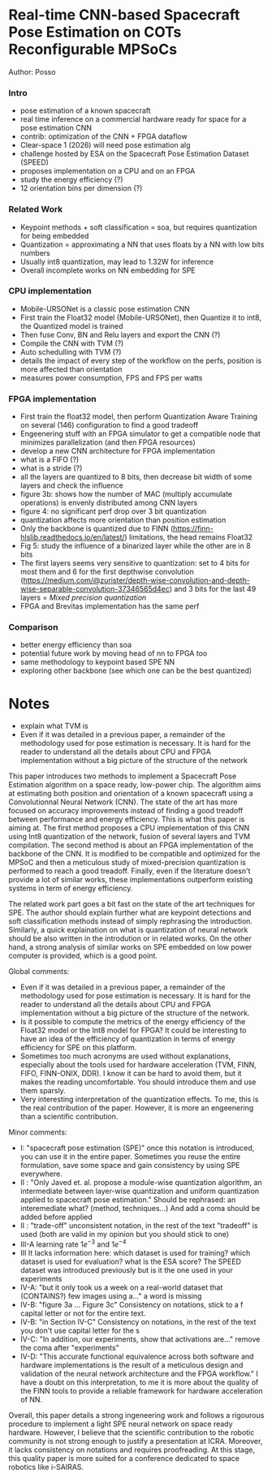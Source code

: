 # Real-time CNN-based Spacecraft Pose Estimation on COTs Reconfigurable MPSoCs

Author: Posso

### Intro

* pose estimation of a known spacecraft
* real time inference on a commercial hardware ready for space for a pose estimation CNN
* contrib: optimization of the CNN + FPGA dataflow
* Clear-space 1 (2026) will need pose estimation alg
* challenge hosted by ESA on the Spacecraft Pose Estimation Dataset (SPEED)
* proposes implementation on a CPU and on an FPGA
* study the energy efficiency (?)
* 12 orientation bins per dimension (?)

### Related Work

* Keypoint methods + soft classification = soa, but requires quantization for being embedded
* Quantization = approximating a NN that uses floats by a NN with low bits numbers
* Usually int8 quantization, may lead to 1.32W for inference
* Overall incomplete works on NN embedding for SPE

### CPU implementation

* Mobile-URSONet is a classic pose estimation CNN
* First train the Float32 model (Mobile-URSONet), then Quantize it to int8, the Quantized model is trained
* Then fuse Conv, BN and Relu layers and export the CNN (?)
* Compile the CNN with TVM (?)
* Auto schedulling with TVM (?)
* details the impact of every step of the workflow on the perfs, position is more affected than orientation
* measures power consumption, FPS and FPS per watts

### FPGA implementation

* First train the float32 model, then perform Quantization Aware Training on several (146) configuration to find a good tradeoff
* Engeenering stuff with an FPGA simulator to get a compatible node that minimizes parallelization (and then FPGA resources)
* develop a new CNN architecture for FPGA implementation
* what is a FIFO (?)
* what is a stride (?)
* all the layers are quantized to 8 bits, then decrease bit width of some layers and check the influence
* figure 3b: shows how the number of MAC (multiply accumulate operations) is envenly distributed among CNN layers
* figure 4: no significant perf drop over 3 bit quantization
* quantization affects more orientation than position estimation
* Only the backbone is quantized due to FINN (https://finn-hlslib.readthedocs.io/en/latest/) limitations, the head remains Float32
* Fig 5: study the influence of a binarized layer while the other are in 8 bits
* The first layers seems very sensitive to quantization: set to 4 bits for most them and 6 for the first depthwise convolution (https://medium.com/@zurister/depth-wise-convolution-and-depth-wise-separable-convolution-37346565d4ec) and 3 bits for the last 49 layers = *Mixed precision quantization*
* FPGA and Brevitas implementation has the same perf

### Comparison

* better energy efficiency than soa 
* potential future work by moving head of nn to FPGA too
* same methodology to keypoint based SPE NN
* exploring other backbone (see which one can be the best quantized)


# Notes

* explain what TVM is 
* Even if it was detailed in a previous paper, a remainder of the methodology used for pose estimation is necessary. It is hard for the reader to understand all the details about CPU and FPGA implementation without a big picture of the structure of the network

This paper introduces two methods to implement a Spacecraft Pose Estimation algorithm on a space ready, low-power chip. The algorithm aims at estimating both position and orientation of a known spacecraft using a Convolutionnal Neural Network (CNN). The state of the art has more focused on accuracy improvements instead of finding a good treadoff between performance and energy efficiency. This is what this paper is aiming at. The first method proposes a CPU implementation of this CNN using Int8 quantization of the network, fusion of several layers and TVM compilation. The second method is about an FPGA implementation of the backbone of the CNN. It is modified to be compatible and optimized for the MPSoC and then a meticulous study of mixed-precision quantization is performed to reach a good treadoff. Finally, even if the literature doesn't provide a lot of similar works, these implementations outperform existing systems in term of energy efficiency. 

The related work part goes a bit fast on the state of the art techniques for SPE. The author should explain further what are keypoint detections and soft classification methods instead of simply rephrasing the introduction. Similarly, a quick explaination on what is quantization of neural network should be also written in the introdution or in related works. On the other hand, a strong analysis of similar works on SPE embedded on low power computer is provided, which is a good point.

Global comments:
* Even if it was detailed in a previous paper, a remainder of the methodology used for pose estimation is necessary. It is hard for the reader to understand all the details about CPU and FPGA implementation without a big picture of the structure of the network.
* Is it possible to compute the metrics of the energy efficiency of the Float32 model or the Int8 model for FPGA? It could be interesting to have an idea of the efficiency of quantization in terms of energy efficiency for SPE on this platform.
* Sometimes too much acronyms are used without explanations, especially about the tools used for hardware acceleration (TVM, FINN, FIFO, FINN-ONIX, DDR). I know it can be hard to avoid them, but it makes the reading uncomfortable. You should introduce them and use them sparsly. 
* Very interesting interpretation of the quantization effects. To me, this is the real contribution of the paper. However, it is more an engeenering than a scientific contribution.

Minor comments:
* I: "spacecraft pose estimation (SPE)" once this notation is introduced, you can use it in the entire paper. Sometimes you reuse the entire formulation, save some space and gain consistency by using SPE everywhere. 
* II : "Only Javed et. al. propose a module-wise quantization algorithm, an intermediate between layer-wise quantization and uniform quantization applied to spacecraft pose estimation." Should be rephrased: an interemediate what? (method, techniques...) And add a  coma should be added before applied
* II : "trade-off" unconsistent notation, in the rest of the text "tradeoff" is used (both are valid in my opinion but you should stick to one)
* III-A learning rate $1e^{-3}$ and $1e^{-4}$
* III It lacks information here: which dataset is used for training? which dataset is used for evaluation? what is the ESA score? The SPEED dataset was introduced previously but is it the one used in your experiments
* IV-A: "but it only took us a week on a real-world dataset that (CONTAINS?) few images using a..." a word is missing
* IV-B: "figure 3a ... Figure 3c" Consistency on notations, stick to a f capital letter or not for the entire text.
* IV-B: "in Section IV-C" Consistency on notations, in the rest of the text you don't use capital letter for the s
* IV-C: "In addition, our experiments, show that activations are..." remove the coma after "experiments"
* IV-D: "This accurate functional equivalence across both software and hardware implementations is the result of a meticulous design and validation of the neural network architecture and the FPGA workflow." I have a doubt on this interpretation, to me it is more about the quality of the FINN tools to provide a reliable framework for hardware acceleration of NN. 

Overall, this paper details a strong ingeneering work and follows a rigourous procedure to implement a light SPE neural network on space ready hardware. However, I believe that the scientific contribution  to the robotic community is not strong enough to justify a presentation at ICRA. Moreover, it lacks consistency on notations and requires proofreading. At this stage, this quality paper is more suited for a conference dedicated to space robotics like i-SAIRAS. 